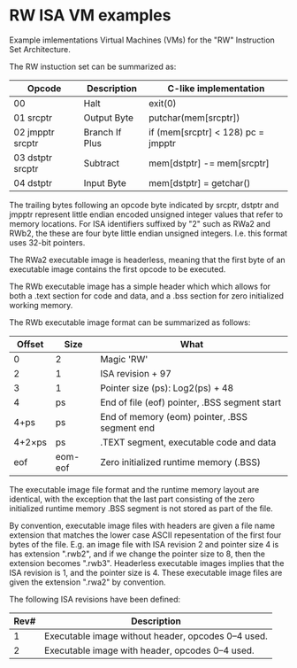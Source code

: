 RW ISA VM examples
==================

Example imlementations Virtual Machines (VMs) for the "RW" Instruction Set
Architecture.

The RW instuction set can be summarized as:

| Opcode           | Description    | C-like implementation              |
| ---------------- | -------------- | ---------------------------------- |
| 00               | Halt           | exit(0)                            |
| 01 srcptr        | Output Byte    | putchar(mem[srcptr])               |
| 02 jmpptr srcptr | Branch If Plus | if (mem[srcptr] < 128) pc = jmpptr |
| 03 dstptr srcptr | Subtract       | mem[dstptr] -= mem[srcptr]         |
| 04 dstptr        | Input Byte     | mem[dstptr] = getchar()            |

The trailing bytes following an opcode byte indicated by srcptr, dstptr and
jmpptr represent little endian encoded unsigned integer values that refer
to memory locations. For ISA identifiers suffixed by "2" such as RWa2 and RWb2,
the these are four byte little endian unsigned integers. I.e. this format uses
32-bit pointers.

The RWa2 executable image is headerless, meaning that the first byte of an
executable image contains the first opcode to be executed.

The RWb executable image has a simple header which which allows for both a
.text section for code and data, and a .bss section for zero initialized
working memory.

The RWb executable image format can be summarized as follows:

| Offset | Size    | What                                          |
| ------ | ------- | --------------------------------------------- |
| 0      | 2       | Magic 'RW'                                    |
| 2      | 1       | ISA revision + 97                             |
| 3      | 1       | Pointer size (ps): Log2(ps) + 48              |
| 4      | ps      | End of file (eof) pointer, .BSS segment start |
| 4+ps   | ps      | End of memory (eom) pointer, .BSS segment end |
| 4+2×ps | ps      | .TEXT segment, executable code and data       |
| eof    | eom-eof | Zero initialized runtime memory (.BSS)        |

The executable image file format and the runtime memory layout are identical,
with the exception that the last part consisting of the zero initialized
runtime memory .BSS segment is not stored as part of the file.

By convention, executable image files with headers are given a file name
extension that matches the lower case ASCII repesentation of the first
four bytes of the file. E.g. an image file with ISA revision 2 and pointer
size 4 is has extension ".rwb2", and if we change the pointer size to 8,
then the extension becomes ".rwb3". Headerless executable images implies
that the ISA revision is 1, and the pointer size is 4. These executable
image files are given the extension ".rwa2" by convention.

The following ISA revisions have been defined:

| Rev# | Description                                        |
| ---- | -------------------------------------------------- |
| 1    | Executable image without header, opcodes 0–4 used. |
| 2    | Executable image with header, opcodes 0–4 used.    |



